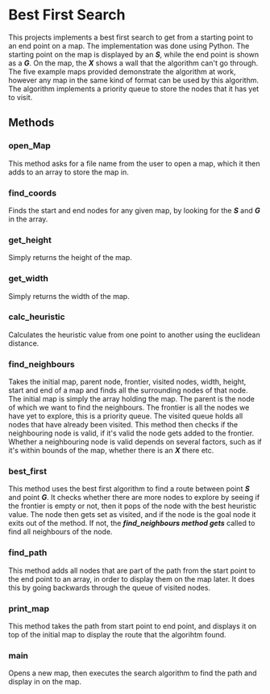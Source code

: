 # Best First Search
This projects implements a best first search to get from a starting point to an end point on a map. The implementation was done using Python. The starting point on the map is displayed by an **_S_**, while the end point is shown as a **_G_**. On the map, the **_X_** shows a wall that the algorithm can't go through. The five example maps provided demonstrate the algorithm at work, however any map in the same kind of format can be used by this algorithm. The algorithm implements a priority queue to store the nodes that it has yet to visit. 

## Methods
### open_Map
This method asks for a file name from the user to open a map, which it then adds to an array to store the map in. 

### find_coords
Finds the start and end nodes for any given map, by looking for the **_S_** and **_G_** in the array. 

### get_height
Simply returns the height of the map.

### get_width
Simply returns the width of the map.

### calc_heuristic
Calculates the heuristic value from one point to another using the euclidean distance. 

### find_neighbours
Takes the initial map, parent node, frontier, visited nodes, width, height, start and end of a map and finds all the surrounding nodes of that node. The initial map is simply the array holding the map. The parent is the node of which we want to find the neighbours. The frontier is all the nodes we have yet to explore, this is a priority queue. The visited queue holds all nodes that have already been visited. This method then checks if the neighbouring node is valid, if it's valid the node gets added to the frontier. Whether a neighbouring node is valid depends on several factors, such as if it's within bounds of the map, whether there is an **_X_** there etc.

### best_first
This method uses the best first algorithm to find a route between point **_S_** and point **_G_**. It checks whether there are more nodes to explore by seeing if the frontier is empty or not, then it pops of the node with the best heuristic value. The node then gets set as visited, and if the node is the goal node it exits out of the method. If not, the **_find_neighbours method gets_** called to find all neighbours of the node. 

### find_path
This method adds all nodes that are part of the path from the start point to the end point to an array, in order to display them on the map later. It does this by going backwards through the queue of visited nodes.

### print_map
This method takes the path from start point to end point, and displays it on top of the initial map to display the route that the algorihtm found. 

### main
Opens a new map, then executes the search algorithm to find the path and display in on the map.
